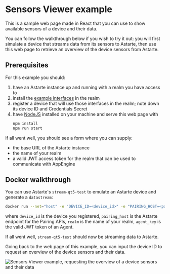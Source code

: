 <!--
Copyright 2021 SECO Mind Srl

SPDX-License-Identifier: Apache-2.0
-->

# Sensors Viewer example

This is a sample web page made in React that you can use to show available sensors of a device and
their data.

You can follow the walkthrough below if you wish to try it out: you will first simulate a device
that streams data from its sensors to Astarte, then use this web page to retrieve an overview of the
device sensors from Astarte.

## Prerequisites

For this example you should:

1. have an Astarte instance up and running with a realm you have access to
2. install the [example interfaces](../../standard-interfaces/) in the realm
3. register a device that will use those interfaces in the realm; note down its device ID and
   Credentials Secret
4. have [NodeJS](https://nodejs.org/) installed on your machine and serve this web page with
   ```sh
   npm install
   npm run start
   ```

If all went well, you should see a form where you can supply:

- the base URL of the Astarte instance
- the name of your realm
- a valid JWT access token for the realm that can be used to communicate with AppEngine

## Docker walkthrough

You can use Astarte's `stream-qt5-test` to emulate an Astarte device and generate a `datastream`:

```sh
docker run --net="host" -e "DEVICE_ID=<device_id>" -e "PAIRING_HOST=<pairing_host>" -e "REALM=<realm>" -e "AGENT_KEY=<agent_key>" -e "IGNORE_SSL_ERRORS=true" astarte/astarte-stream-qt5-test:0.11.4
```

where `device_id` is the device you registered, `pairing_host` is the Astarte endpoint for the
Pairing APIs, `realm` is the name of your realm, `agent_key` is the valid JWT token of an Agent.

If all went well, `stream-qt5-test` should now be streaming data to Astarte.

Going back to the web page of this example, you can input the device ID to request an overview of
the device sensors and their data.

![Sensors Viewer example, requesting the overview of a device sensors and their data](../images/sensors-viewer-stream-test.png)
